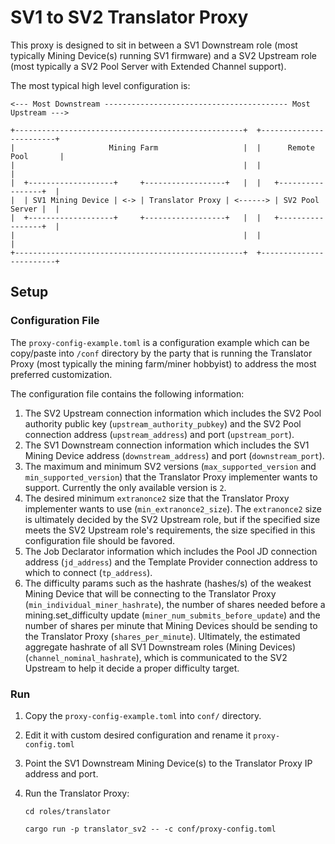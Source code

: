 # SV1 to SV2 Translator Proxy
This proxy is designed to sit in between a SV1 Downstream role (most typically Mining Device(s) 
running SV1 firmware) and a SV2 Upstream role (most typically a SV2 Pool Server with Extended
Channel support).

The most typical high level configuration is:

```
<--- Most Downstream ----------------------------------------- Most Upstream --->

+---------------------------------------------------+  +------------------------+
|                     Mining Farm                   |  |      Remote Pool       |
|                                                   |  |                        |
|  +-------------------+     +------------------+   |  |   +-----------------+  |
|  | SV1 Mining Device | <-> | Translator Proxy | <------> | SV2 Pool Server |  |
|  +-------------------+     +------------------+   |  |   +-----------------+  |
|                                                   |  |                        |
+---------------------------------------------------+  +------------------------+

```

## Setup
### Configuration File
The `proxy-config-example.toml` is a configuration example which can be copy/paste into `/conf` directory by the party that is running the Translator Proxy (most
typically the mining farm/miner hobbyist) to address the most preferred customization.

The configuration file contains the following information:

1. The SV2 Upstream connection information which includes the SV2 Pool authority public key 
   (`upstream_authority_pubkey`) and the SV2 Pool connection address (`upstream_address`) and port
   (`upstream_port`).
1. The SV1 Downstream connection information which includes the SV1 Mining Device address
   (`downstream_address`) and port (`downstream_port`).
1. The maximum and minimum SV2 versions (`max_supported_version` and `min_supported_version`) that
   the Translator Proxy implementer wants to support. Currently the only available version is `2`.
1. The desired minimum `extranonce2` size that the Translator Proxy implementer wants to use
   (`min_extranonce2_size`). The `extranonce2` size is ultimately decided by the SV2 Upstream role,
   but if the specified size meets the SV2 Upstream role's requirements, the size specified in this
   configuration file should be favored.
1. The Job Declarator information which includes the Pool JD connection address (`jd_address`) and the Template Provider connection address to which to connect (`tp_address`).
1. The difficulty params such as the hashrate (hashes/s) of the weakest Mining Device that will be connecting to the Translator Proxy (`min_individual_miner_hashrate`), the number of shares needed before a mining.set_difficulty update (`miner_num_submits_before_update`) and the number of shares per minute that Mining Devices should be sending to the Translator Proxy (`shares_per_minute`). Ultimately, the estimated aggregate hashrate of all SV1 Downstream roles (Mining
   Devices) (`channel_nominal_hashrate`), which is communicated to the SV2 Upstream to help it decide a proper difficulty target.

### Run
1. Copy the `proxy-config-example.toml` into `conf/` directory.
2. Edit it with custom desired configuration and rename it `proxy-config.toml`
3. Point the SV1 Downstream Mining Device(s) to the Translator Proxy IP address and port.
4. Run the Translator Proxy:

   ```
   cd roles/translator
   ```
   ```
   cargo run -p translator_sv2 -- -c conf/proxy-config.toml
   ```
